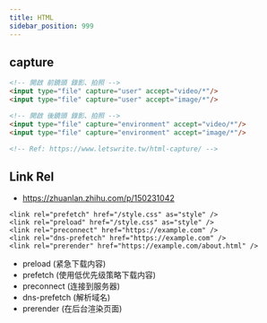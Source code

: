 ```yaml
---
title: HTML
sidebar_position: 999
---
```


## capture
```html
<!-- 開啟 前鏡頭 錄影、拍照 -->
<input type="file" capture="user" accept="video/*"/>
<input type="file" capture="user" accept="image/*"/>

<!-- 開啟 後鏡頭 錄影、拍照 -->
<input type="file" capture="environment" accept="video/*"/>
<input type="file" capture="environment" accept="image/*"/>

<!-- Ref: https://www.letswrite.tw/html-capture/ -->
```

## Link Rel 
- https://zhuanlan.zhihu.com/p/150231042
```
<link rel="prefetch" href="/style.css" as="style" />
<link rel="preload" href="/style.css" as="style" />
<link rel="preconnect" href="https://example.com" />
<link rel="dns-prefetch" href="https://example.com" />
<link rel="prerender" href="https://example.com/about.html" />
```

- preload (紧急下载内容)
- prefetch (使用低优先级策略下载内容)
- preconnect (连接到服务器)
- dns-prefetch (解析域名)
- prerender (在后台渲染页面)
